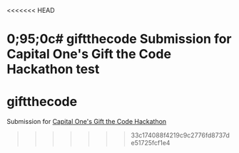 <<<<<<< HEAD

0;95;0c# giftthecode
Submission for Capital One's Gift the Code Hackathon
test
=======
# giftthecode
Submission for [Capital One's Gift the Code Hackathon](http://giftthecode.ca/)
>>>>>>> 33c174088f4219c9c2776fd8737de51725fcf1e4
